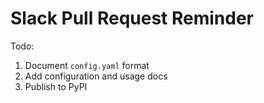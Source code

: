 # Slack Pull Request Reminder

Todo:
1. Document `config.yaml` format
2. Add configuration and usage docs
3. Publish to PyPI
